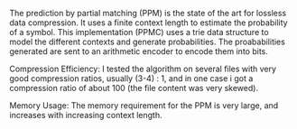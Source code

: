 The prediction by partial matching (PPM) is the state of the art for lossless data compression. It uses a finite context length to estimate
the probability of a symbol. 
This implementation (PPMC) uses a trie data structure to model the different contexts and generate probabilities. The proababilities
generated are sent to an arithmetic encoder to encode them into bits.

Compression Efficiency:
I tested the algorithm on several files with very good compression ratios, usually (3-4) : 1, and in one case i got a compression ratio of about
100 (the file content was very skewed).

Memory Usage:
The memory requirement for the PPM is very large, and increases with increasing context length.



